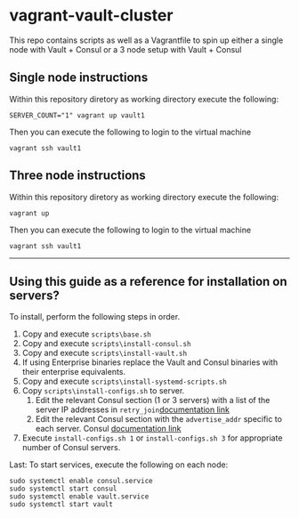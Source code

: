 # vagrant-vault-cluster

This repo contains scripts as well as a Vagrantfile to spin up either a single node with Vault + Consul or a 3 node setup with Vault + Consul

## Single node instructions
Within this repository diretory as working directory execute the following:

```
SERVER_COUNT="1" vagrant up vault1
```

Then you can execute the following to login to the virtual machine

```
vagrant ssh vault1
```

## Three node instructions
Within this repository diretory as working directory execute the following:

```
vagrant up
```

Then you can execute the following to login to the virtual machine

```
vagrant ssh vault1
```

---



## Using this guide as a reference for installation on servers?

To install, perform the following steps in order. 

1. Copy and execute `scripts\base.sh` 
1. Copy and execute `scripts\install-consul.sh`
1. Copy and execute `scripts\install-vault.sh` 
1. If using Enterprise binaries replace the Vault and Consul binaries with their enterprise equivalents. 
1. Copy and execute `scripts\install-systemd-scripts.sh`
1. Copy `scripts\install-configs.sh` to server. 
	1. Edit the relevant Consul section (1 or 3 servers) with a list of the server IP addresses in `retry_join`[documentation link](https://www.consul.io/docs/agent/options.html#retry_join)
 	1. Edit the relevant Consul section with the `advertise_addr` specific to each server. Consul [documentation link](https://www.consul.io/docs/agent/options.html#advertise_addr)
1. Execute `install-configs.sh 1` or `install-configs.sh 3` for appropriate number of Consul servers. 


Last: To start services, execute the following on each node:

```
sudo systemctl enable consul.service
sudo systemctl start consul
sudo systemctl enable vault.service
sudo systemctl start vault
```

